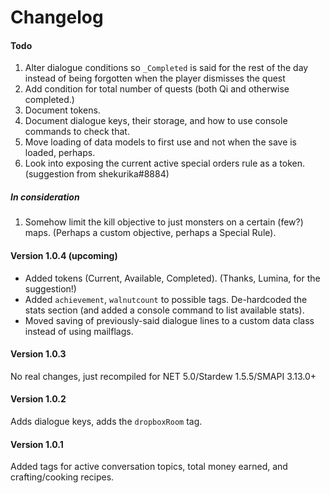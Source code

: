 Changelog
============

#### Todo

1. Alter dialogue conditions so `_Completed` is said for the rest of the day instead of being forgotten when the player dismisses the quest
2. Add condition for total number of quests (both Qi and otherwise completed.)
3. Document tokens.
4. Document dialogue keys, their storage, and how to use console commands to check that.
5. Move loading of data models to first use and not when the save is loaded, perhaps.
6. Look into exposing the current active special orders rule as a token. (suggestion from shekurika#8884)

##### In consideration

1. Somehow limit the kill objective to just monsters on a certain (few?) maps. (Perhaps a custom objective, perhaps a Special Rule).

#### Version 1.0.4 (upcoming)

* Added tokens (Current, Available, Completed). (Thanks, Lumina, for the suggestion!)
* Added `achievement`, `walnutcount` to possible tags. De-hardcoded the stats section (and added a console command to list available stats).
* Moved saving of previously-said dialogue lines to a custom data class instead of using mailflags.

#### Version 1.0.3

No real changes, just recompiled for NET 5.0/Stardew 1.5.5/SMAPI 3.13.0+

#### Version 1.0.2

Adds dialogue keys, adds the `dropboxRoom` tag.

#### Version 1.0.1 

Added tags for active conversation topics, total money earned, and crafting/cooking recipes.
